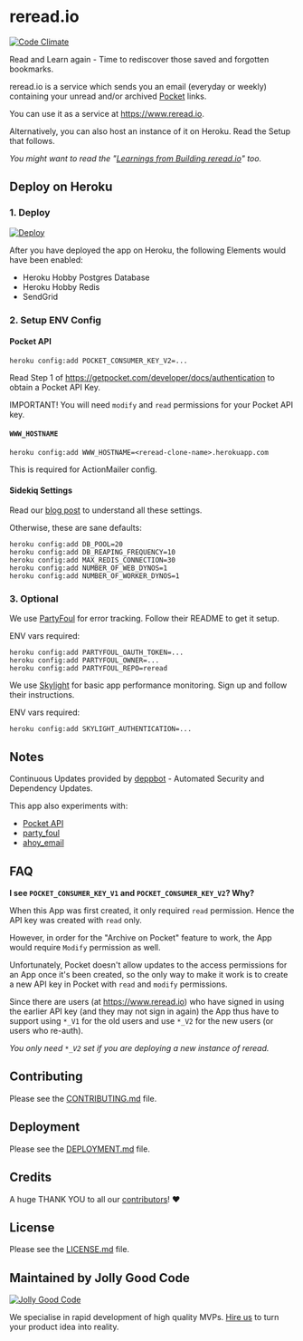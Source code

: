 # reread.io

[![Code Climate](https://codeclimate.com/github/jollygoodcode/reread/badges/gpa.svg)](https://codeclimate.com/github/jollygoodcode/reread)

Read and Learn again - Time to rediscover those saved and forgotten bookmarks.

reread.io is a service which sends you an email (everyday or weekly) containing your unread and/or archived [Pocket](https://getpocket.com) links.

You can use it as a service at https://www.reread.io.

Alternatively, you can also host an instance of it on Heroku. Read the Setup that follows.

_You might want to read the "[Learnings from Building reread.io](https://medium.com/jolly-good-notes/learnings-from-building-reread-io-46f57871e124#.aenkre6w2)" too._

## Deploy on Heroku

### 1. Deploy

[![Deploy](https://www.herokucdn.com/deploy/button.svg)](https://heroku.com/deploy)

After you have deployed the app on Heroku, the following Elements would have been enabled:

- Heroku Hobby Postgres Database
- Heroku Hobby Redis
- SendGrid

### 2. Setup ENV Config

#### Pocket API

```
heroku config:add POCKET_CONSUMER_KEY_V2=...
```

Read Step 1 of https://getpocket.com/developer/docs/authentication to obtain a Pocket API Key.

IMPORTANT! You will need `modify` and `read` permissions for your Pocket API key.

#### `WWW_HOSTNAME`

```
heroku config:add WWW_HOSTNAME=<reread-clone-name>.herokuapp.com
```

This is required for ActionMailer config.

#### Sidekiq Settings

Read our [blog post](http://jollygoodcode.com/blog/2015/12/08/optimum-sidekiq-configuration-on-heroku-with-puma.html) to understand all these settings.

Otherwise, these are sane defaults:

```
heroku config:add DB_POOL=20
heroku config:add DB_REAPING_FREQUENCY=10
heroku config:add MAX_REDIS_CONNECTION=30
heroku config:add NUMBER_OF_WEB_DYNOS=1
heroku config:add NUMBER_OF_WORKER_DYNOS=1
```

### 3. Optional

We use [PartyFoul](https://github.com/dockyard/party_foul) for error tracking. Follow their README to get it setup.

ENV vars required:

```
heroku config:add PARTYFOUL_OAUTH_TOKEN=...
heroku config:add PARTYFOUL_OWNER=...
heroku config:add PARTYFOUL_REPO=reread
```

We use [Skylight](https://www.skylight.io) for basic app performance monitoring. Sign up and follow their instructions.

ENV vars required:

```
heroku config:add SKYLIGHT_AUTHENTICATION=...
```

## Notes

Continuous Updates provided by [deppbot](https://www.deppbot.com) - Automated Security and Dependency Updates.

This app also experiments with:

- [Pocket API](https://getpocket.com/developer/)
- [party_foul](https://github.com/dockyard/party_foul)
- [ahoy_email](https://github.com/ankane/ahoy_email)

## FAQ

**I see `POCKET_CONSUMER_KEY_V1` and `POCKET_CONSUMER_KEY_V2`? Why?**

When this App was first created, it only required `read` permission.
Hence the API key was created with `read` only.

However, in order for the "Archive on Pocket" feature to work,
the App would require `Modify` permission as well.

Unfortunately, Pocket doesn't allow updates to the access permissions for an App once it's been created,
so the only way to make it work is to create a new API key in Pocket with `read` and `modify` permissions.

Since there are users (at https://www.reread.io) who have signed in using the earlier API key (and they may not sign in again)
the App thus have to support using `*_V1` for the old users and use `*_V2` for the new users (or users who re-auth).

_You only need `*_V2` set if you are deploying a new instance of reread._

## Contributing

Please see the [CONTRIBUTING.md](/CONTRIBUTING.md) file.

## Deployment

Please see the [DEPLOYMENT.md](/DEPLOYMENT.md) file.

## Credits

A huge THANK YOU to all our [contributors](https://github.com/jollygoodcode/reread/graphs/contributors)! :heart:

## License

Please see the [LICENSE.md](/LICENSE.md) file.

## Maintained by Jolly Good Code

[![Jolly Good Code](https://cloud.githubusercontent.com/assets/1000669/9362336/72f9c406-46d2-11e5-94de-5060e83fcf83.jpg)](http://www.jollygoodcode.com)

We specialise in rapid development of high quality MVPs. [Hire us](http://www.jollygoodcode.com/#get-in-touch) to turn your product idea into reality.
